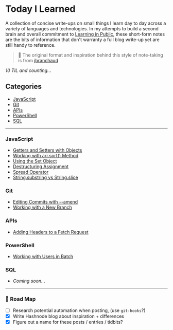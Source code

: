 # Today I Learned

A collection of concise write-ups on small things I learn day to day across a
variety of languages and technologies. In my attempts to build a second brain and overall commitment to [Learning in Public](https://www.swyx.io/learn-in-public/), these short-form notes are the bits of information that don't warranty a full blog write-up yet are still handy to reference.

> 🌟 The original format and inspiration behind this style of note-taking is from [jbranchaud](https://github.com/jbranchaud/til)

_10 TIL and counting..._


## Categories

* [JavaScript](#javascript)
* [Git](#git)
* [APIs](#apis)
* [PowerShell](#powershell)
* [SQL](#sql)

---

### JavaScript
- [Getters and Setters with Objects](javascript/getters-and-setters-with-objects.md)
- [Working with arr.sort() Method](javascript/working-with-sort.md)
- [Using the Set Object](javascript/using-the-set-object.md)
- [Destructuring Assignment](javascript/destructuring-assignment.md)
- [Spread Operator](javascript/spread-operator.md)
- [String.substring vs String.slice](javascript/substr-vs-slice.md)

### Git
- [Editing Commits with --amend](git/editing-commits-with-amend.md)
- [Working with a New Branch](git/working-with-a-new-branch.md)

### APIs
- [Adding Headers to a Fetch Request](apis/adding-headers-to-fetch-request.md)

### PowerShell
- [Working with Users in Batch](powershell/working-with-users-in-batch.md)

### SQL
- _Coming soon..._


---

### 🚧 Road Map
- [ ] Research potential automation when posting, (use `git-hooks`?)
- [x] Write Hashnode blog about inspiration + differences
- [x] Figure out a name for these posts / entries / tidbits?